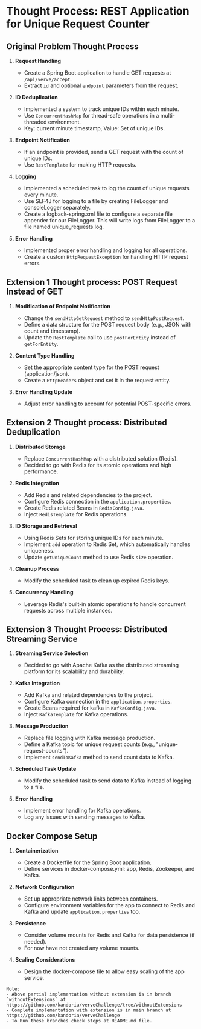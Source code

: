 # Thought Process: REST Application for Unique Request Counter

## Original Problem Thought Process

1. **Request Handling**
    - Create a Spring Boot application to handle GET requests at `/api/verve/accept`.
    - Extract `id` and optional `endpoint` parameters from the request.

2. **ID Deduplication**
    - Implemented a system to track unique IDs within each minute.
    - Use `ConcurrentHashMap` for thread-safe operations in a multi-threaded environment.
    - Key: current minute timestamp, Value: Set of unique IDs.

3. **Endpoint Notification**
    - If an endpoint is provided, send a GET request with the count of unique IDs.
    - Use `RestTemplate` for making HTTP requests.

4. **Logging**
    - Implemented a scheduled task to log the count of unique requests every minute.
    - Use SLF4J for logging to a file by creating FileLogger and consoleLogger separately.
    - Create a logback-spring.xml file to configure a separate file appender for our FileLogger. 
    This will write logs from FileLogger to a file named unique_requests.log.

5. **Error Handling**
    - Implemented proper error handling and logging for all operations.
    - Create a custom `HttpRequestException` for handling HTTP request errors.


## Extension 1 Thought process: POST Request Instead of GET

1. **Modification of Endpoint Notification**
    - Change the `sendHttpGetRequest` method to `sendHttpPostRequest`.
    - Define a data structure for the POST request body (e.g., JSON with count and timestamp).
    - Update the `RestTemplate` call to use `postForEntity` instead of `getForEntity`.

2. **Content Type Handling**
    - Set the appropriate content type for the POST request (application/json).
    - Create a `HttpHeaders` object and set it in the request entity.

3. **Error Handling Update**
    - Adjust error handling to account for potential POST-specific errors.

## Extension 2 Thought process: Distributed Deduplication

1. **Distributed Storage**
    - Replace `ConcurrentHashMap` with a distributed solution (Redis).
    - Decided to go with Redis for its atomic operations and high performance.

2. **Redis Integration**
    - Add Redis and related dependencies to the project.
    - Configure Redis connection in the `application.properties`.
    - Create Redis related Beans in `RedisConfig.java`.
    - Inject `RedisTemplate` for Redis operations.

3. **ID Storage and Retrieval**
    - Using Redis Sets for storing unique IDs for each minute.
    - Implement `add` operation to Redis Set, which automatically handles uniqueness.
    - Update `getUniqueCount` method to use Redis `size` operation.

4. **Cleanup Process**
    - Modify the scheduled task to clean up expired Redis keys.

5. **Concurrency Handling**
    - Leverage Redis's built-in atomic operations to handle concurrent requests across multiple instances.

## Extension 3 Thought Process: Distributed Streaming Service

1. **Streaming Service Selection**
    - Decided to go with Apache Kafka as the distributed streaming platform for its scalability and durability.

2. **Kafka Integration**
    - Add Kafka and related dependencies to the project.
    - Configure Kafka connection in the `application.properties`.
    - Create Beans required for kafka in `KafkaConfig.java`.
    - Inject `KafkaTemplate` for Kafka operations.

3. **Message Production**
    - Replace file logging with Kafka message production.
    - Define a Kafka topic for unique request counts (e.g., "unique-request-counts").
    - Implement `sendToKafka` method to send count data to Kafka.

4. **Scheduled Task Update**
    - Modify the scheduled task to send data to Kafka instead of logging to a file.

5. **Error Handling**
    - Implement error handling for Kafka operations.
    - Log any issues with sending messages to Kafka.

## Docker Compose Setup

1. **Containerization**
    - Create a Dockerfile for the Spring Boot application.
    - Define services in docker-compose.yml: app, Redis, Zookeeper, and Kafka.

2. **Network Configuration**
    - Set up appropriate network links between containers.
    - Configure environment variables for the app to connect to Redis and Kafka and
   update `application.properties` too.

3. **Persistence**
    - Consider volume mounts for Redis and Kafka for data persistence (if needed).
    - For now have not created any volume mounts.

4. **Scaling Considerations**
    - Design the docker-compose file to allow easy scaling of the app service.

```
Note: 
- Above partial implementation without extension is in branch `withoutExtensions` at
https://github.com/kandoria/verveChallenge/tree/withoutExtensions
- Complete implementation with extension is in main branch at 
https://github.com/kandoria/verveChallenge
- To Run these branches check steps at README.md file.
```
